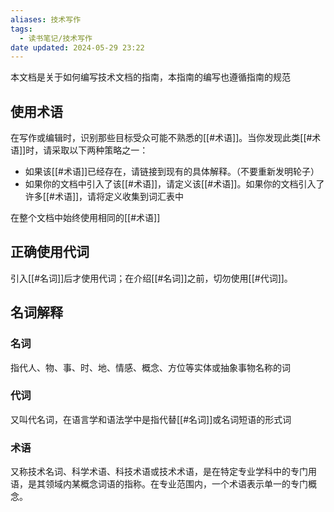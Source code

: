 ```yaml
---
aliases: 技术写作
tags:
  - 读书笔记/技术写作
date updated: 2024-05-29 23:22
---
```


本文档是关于如何编写技术文档的指南，本指南的编写也遵循指南的规范

## 使用术语

在写作或编辑时，识别那些目标受众可能不熟悉的[[#术语]]。当你发现此类[[#术语]]时，请采取以下两种策略之一：

- 如果该[[#术语]]已经存在，请链接到现有的具体解释。（不要重新发明轮子）
- 如果你的文档中引入了该[[#术语]]，请定义该[[#术语]]。如果你的文档引入了许多[[#术语]]，请将定义收集到词汇表中


在整个文档中始终使用相同的[[#术语]]


## 正确使用代词

 引入[[#名词]]后才使用代词；在介绍[[#名词]]之前，切勿使用[[#代词]]。
## 名词解释

### 名词

指代人、物、事、时、地、情感、概念、方位等实体或抽象事物名称的词

### 代词

又叫代名词，在语言学和语法学中是指代替[[#名词]]或名词短语的形式词

### 术语

又称技术名词、科学术语、科技术语或技术术语，是在特定专业学科中的专门用语，是其领域内某概念词语的指称。在专业范围内，一个术语表示单一的专门概念。
